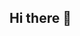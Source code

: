 ## Hi there 👋

<!--
**BabetteB/BabetteB** is a ✨ _special_ ✨ repository because its `README.md` (this file) appears on your GitHub profile.

## Special Repos


## Tech Stack

## Reasearch Interests
Here are some ideas to get you started:

- 🔭 I’m currently working on ...
- 🌱 I’m currently learning ...
- 👯 I’m looking to collaborate on ...
- 🤔 I’m looking for help with ...
- 💬 Ask me about ...
- 📫 How to reach me: ...
- 😄 Pronouns: ...
- ⚡ Fun fact: ...
-->
